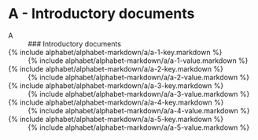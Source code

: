 <div data-role="collapsible" data-inset="false">
	<h1 class="cart-collapsible-div">A - Introductory documents</h1>

<dl>

<dt class="alphabet-table-key-letter">
<div markdown="1" >
A
</div>
</dt>
<dd class="alphabet-table-value">
<div markdown="1">
### Introductory documents
</div>
</dd>

<dt>
<div markdown="1">
{% include alphabet/alphabet-markdown/a/a-1-key.markdown %}
</div>
</dt>
<dd>
<div markdown="1">
{% include alphabet/alphabet-markdown/a/a-1-value.markdown %}
</div>
</dd>

<dt>
<div markdown="1">
{% include alphabet/alphabet-markdown/a/a-2-key.markdown %}
</div>
</dt>
<dd>
<div markdown="1">
{% include alphabet/alphabet-markdown/a/a-2-value.markdown %}
</div>
</dd>

<dt>
<div markdown="1">
{% include alphabet/alphabet-markdown/a/a-3-key.markdown %}
</div>
</dt>
<dd>
<div markdown="1">
{% include alphabet/alphabet-markdown/a/a-3-value.markdown %}
</div>
</dd>

<dt>
<div markdown="1">
{% include alphabet/alphabet-markdown/a/a-4-key.markdown %}
</div>
</dt>
<dd>
<div markdown="1">
{% include alphabet/alphabet-markdown/a/a-4-value.markdown %}
</div>
</dd>

<dt>
<div markdown="1">
{% include alphabet/alphabet-markdown/a/a-5-key.markdown %}
</div>
</dt>
<dd>
<div markdown="1">
{% include alphabet/alphabet-markdown/a/a-5-value.markdown %}
</div>
</dd>

</dl>



</div>
